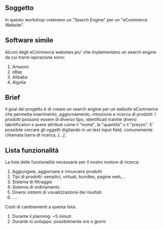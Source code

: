 ## **Soggetto**

In questo workshop creeremo un "Search Engine" per un "eCommerce Website".


## **Software simile**

Alcuni degli eCommerce websites piu' che implementano un search engine da cui trarre ispirazione sono:
1.  Amazon
2.  eBay
3.  Alibaba
4.  Algolia


## **Brief**

Il goal del progetto è di creare un search engine per un website eCommerce che permetta inserimento, aggiornamento, rimozione e ricerca di prodotti.
I prodotti possono essere di diverso tipo, identificati tramite diversi identificatori e avere attributi come il "nome", la "quantità" o il "prezzo".
E' possibile cercare gli oggetti digitando in un text input field, comunemente chiamata barra di ricerca, *[...]*;

## **Lista funzionalità**

La lista delle funzionalità necessarie per il nostro motore di ricerca:
1.  Aggiungere, aggiornare e rimuovere prodotti
2.  Tipi di prodotti: semplici, virtuali, bundles, pagine web,...
3.  Sistema di filtraggio
4.  Sistema di ordinamento
5.  Diversi sistemi di visualizzazione dei risultati
6.  ....

Costi di cambiamenti a questa lista:
1.  Durante il planning: ~5 minuti
2.  Durante lo sviluppo: possibilmente ore o giorni






